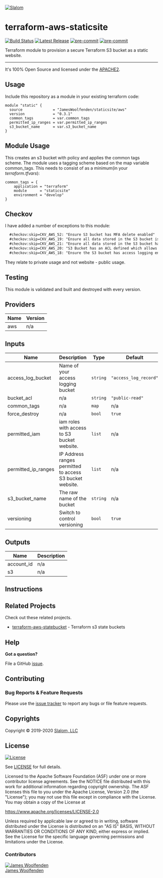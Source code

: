 
[![Slalom][logo]](https://slalom.com)

# terraform-aws-staticsite

[![Build Status](https://github.com/JamesWoolfenden/terraform-aws-staticsite/workflows/Verify%20and%20Bump/badge.svg?branch=master)](https://github.com/JamesWoolfenden/terraform-aws-staticsite)
[![Latest Release](https://img.shields.io/github/release/JamesWoolfenden/terraform-aws-staticsite.svg)](https://github.com/JamesWoolfenden/terraform-aws-staticsite/releases/latest)
[![pre-commit](https://img.shields.io/badge/pre--commit-enabled-brightgreen?logo=pre-commit&logoColor=white)](https://github.com/pre-commit/pre-commit)
[![pre-commit](https://img.shields.io/badge/checkov-verified-brightgreen)](https://www.checkov.io/)

Terraform module to provision a secure Terraform S3 bucket as a static website.

---

It's 100% Open Source and licensed under the [APACHE2](LICENSE).

## Usage

Include this repository as a module in your existing terraform code:

```hcl
module "static" {
  source              = "JamesWoolfenden/staticsite/aws"
  version             = "0.3.1"
  common_tags         = var.common_tags
  permitted_ip_ranges = var.permitted_ip_ranges
  s3_bucket_name      = var.s3_bucket_name
}
```

## Module Usage

This creates an s3 bucket with policy and applies the common tags scheme.
The module uses a tagging scheme based on the map variable common_tags.
This needs to consist of as a minimum(in your *terraform.tfvars*):

```HCL
common_tags = {
    application = "terraform"
    module      = "staticsite"
    environment = "develop"
}
```

## Checkov

I have added a number of exceptions to this module:

```markdown
  #checkov:skip=CKV_AWS_52: "Ensure S3 bucket has MFA delete enabled"
  #checkov:skip=CKV_AWS_19: "Ensure all data stored in the S3 bucket is securely encrypted at rest"
  #checkov:skip=CKV_AWS_21: "Ensure all data stored in the S3 bucket have versioning enabled"
  #checkov:skip=CKV_AWS_20: "S3 Bucket has an ACL defined which allows public READ access."
  #checkov:skip=CKV_AWS_18: "Ensure the S3 bucket has access logging enabled"
```

They relate to private usage and not website - public usage.

## Testing

This module is validated and built and destroyed with every version.

<!-- BEGINNING OF PRE-COMMIT-TERRAFORM DOCS HOOK -->
## Providers

| Name | Version |
|------|---------|
| aws | n/a |

## Inputs

| Name | Description | Type | Default | Required |
|------|-------------|------|---------|:-----:|
| access\_log\_bucket | Name of your access logging bucket | `string` | `"access_log_record"` | no |
| bucket\_acl | n/a | `string` | `"public-read"` | no |
| common\_tags | n/a | `map` | n/a | yes |
| force\_destroy | n/a | `bool` | `true` | no |
| permitted\_iam | iam roles with access to S3 bucket website. | `list` | n/a | yes |
| permitted\_ip\_ranges | IP Address ranges permitted to access S3 bucket website. | `list` | n/a | yes |
| s3\_bucket\_name | The raw name of the bucket | `string` | n/a | yes |
| versioning | Switch to control versioning | `bool` | `true` | no |

## Outputs

| Name | Description |
|------|-------------|
| account\_id | n/a |
| s3 | n/a |

<!-- END OF PRE-COMMIT-TERRAFORM DOCS HOOK -->
## Instructions

## Related Projects

Check out these related projects.

- [terraform-aws-statebucket](https://github.com/jameswoolfenden/terraform-aws-statebucket) - Terraform s3 state buckets

## Help

**Got a question?**

File a GitHub [issue](https://github.com/JamesWoolfenden/terraform-aws-staticsite/issues).

## Contributing

### Bug Reports & Feature Requests

Please use the [issue tracker](https://github.com/JamesWoolfenden/terraform-aws-staticsite/issues) to report any bugs or file feature requests.

## Copyrights

Copyright © 2019-2020 [Slalom, LLC](https://slalom.com)

## License

[![License](https://img.shields.io/badge/License-Apache%202.0-blue.svg)](https://opensource.org/licenses/Apache-2.0)

See [LICENSE](LICENSE) for full details.

Licensed to the Apache Software Foundation (ASF) under one
or more contributor license agreements.  See the NOTICE file
distributed with this work for additional information
regarding copyright ownership.  The ASF licenses this file
to you under the Apache License, Version 2.0 (the
"License"); you may not use this file except in compliance
with the License.  You may obtain a copy of the License at

<https://www.apache.org/licenses/LICENSE-2.0>

Unless required by applicable law or agreed to in writing,
software distributed under the License is distributed on an
"AS IS" BASIS, WITHOUT WARRANTIES OR CONDITIONS OF ANY
KIND, either express or implied.  See the License for the
specific language governing permissions and limitations
under the License.

### Contributors

[![James Woolfenden][jameswoolfenden_avatar]][jameswoolfenden_homepage]<br/>[James Woolfenden][jameswoolfenden_homepage]

[jameswoolfenden_homepage]: https://github.com/jameswoolfenden
[jameswoolfenden_avatar]: https://github.com/jameswoolfenden.png?size=150
[logo]: https://gist.githubusercontent.com/JamesWoolfenden/5c457434351e9fe732ca22b78fdd7d5e/raw/15933294ae2b00f5dba6557d2be88f4b4da21201/slalom-logo.png
[website]: https://slalom.com
[github]: https://github.com/jameswoolfenden
[linkedin]: https://www.linkedin.com/company/slalom-consulting/
[twitter]: https://twitter.com/Slalom
[share_twitter]: https://twitter.com/intent/tweet/?text=terraform-aws-staticsite&url=https://github.com/JamesWoolfenden/terraform-aws-staticsite
[share_linkedin]: https://www.linkedin.com/shareArticle?mini=true&title=terraform-aws-staticsite&url=https://github.com/JamesWoolfenden/terraform-aws-staticsite
[share_reddit]: https://reddit.com/submit/?url=https://github.com/JamesWoolfenden/terraform-aws-staticsite
[share_facebook]: https://facebook.com/sharer/sharer.php?u=https://github.com/JamesWoolfenden/terraform-aws-staticsite
[share_email]: mailto:?subject=terraform-aws-staticsite&body=https://github.com/JamesWoolfenden/terraform-aws-staticsite
